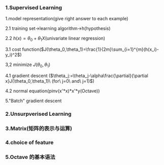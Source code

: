 ### 1.Supervised Learning
1.model representation(give right answer to each example)

2.1 training set->learning algorithm->h(hypothesis)

2.2 $h(x)=\theta_0+\theta_1X$(univariate linear regression)

3.1 cost function($J(\theta_0,\theta_1)=\frac{1}{2m}\sum_{i=1}^{m}(h(x_i)-y_i)^2$)

3,2 minimize $J(\theta_0,\theta_1)$

4.1 gradient descent ($\theta_j:=\theta_j-\alpha\frac{\partial}{\partial x}J(\theta_0,\theta_1)\ (for\ j=0\ and\ j=1)$)

4.2 normal equation(pinv(x'*x)*x'*y(Octave))

5."Batch" gradient descent
### 2.Unsurpverised Learning
### 3.Matrix(矩阵的表示与运算)
### 4.choice of feature
### 5.Octave 的基本语法

